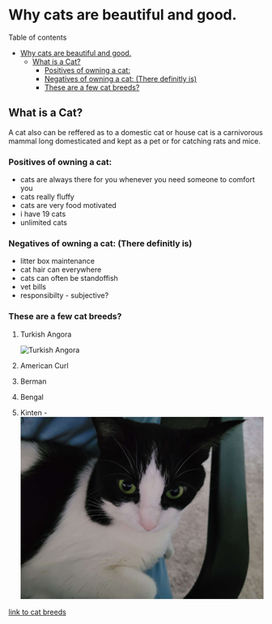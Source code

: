 # Why cats are beautiful and good.

Table of contents

- [Why cats are beautiful and good.](#why-cats-are-beautiful-and-good)
  - [What is a Cat?](#what-is-a-cat)
    - [Positives of owning a cat:](#positives-of-owning-a-cat)
    - [Negatives of owning a cat: (There definitly is)](#negatives-of-owning-a-cat-there-definitly-is)
    - [These are a few cat breeds?](#these-are-a-few-cat-breeds)

## What is a Cat?

A cat also can be reffered as to a domestic cat or house cat is a carnivorous mammal long domesticated and kept as a pet or for catching rats and mice.

### Positives of owning a cat:

- cats are always there for you whenever you need someone to comfort you
- cats really fluffy
- cats are very food motivated
- i have 19 cats
- unlimited cats

### Negatives of owning a cat: (There definitly is)

- litter box maintenance
- cat hair can everywhere
- cats can often be standoffish
- vet bills
- responsibilty - subjective?

### These are a few cat breeds?

1. Turkish Angora

   ![Turkish Angora](https://e7.pngegg.com/pngimages/931/994/png-clipart-yellow-eyed-white-cat-turkish-angora-ragdoll-turkish-van-kitten-white-kitten-animals-cat-like-mammal-thumbnail.png)

2. American Curl
3. Berman
4. Bengal
5. Kinten - ![Carolina's cat](pictures-to-add/cat1.jpg)

[link to cat breeds](https://basepaws.com/cat-breeds)
